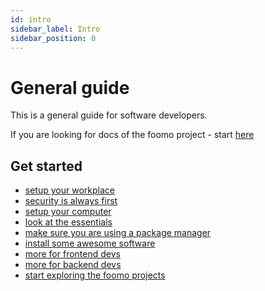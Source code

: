 ```yaml
---
id: intro
sidebar_label: Intro
sidebar_position: 0
---
```


# General guide

This is a general guide for software developers.

If you are looking for docs of the foomo project - start [here](../projects/intro)

## Get started

- [setup your workplace](setup/workplace)
- [security is always first](security)
- [setup your computer](setup/computer)
- [look at the essentials](essentials)
- [make sure you are using a package manager](package-managers)
- [install some awesome software](/awesome-software)
- [more for frontend devs](../frontend/intro)
- [more for backend devs](../backend/intro)
- [start exploring the foomo projects](../projects/intro)

